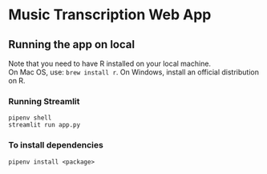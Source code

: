# Music Transcription Web App

## Running the app on local
Note that you need to have R installed on your local machine.  
On Mac OS, use: `brew install r`. On Windows, install an official distribution on R.  

### Running Streamlit
`pipenv shell`  
`streamlit run app.py`

### To install dependencies
`pipenv install <package>`